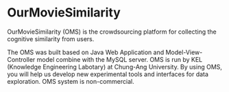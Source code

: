 # OurMovieSimilarity
OurMovieSimilarity (OMS) is the crowdsourcing platform for collecting the cognitive similarity from users.

The OMS was built based on Java Web Application and Model-View-Controller model combine with the MySQL server. OMS is run by KEL (Knowledge Engineering Labotary) at Chung-Ang University. By using OMS, you will help us develop new experimental tools and interfaces for data exploration. OMS system is non-commercial. 

